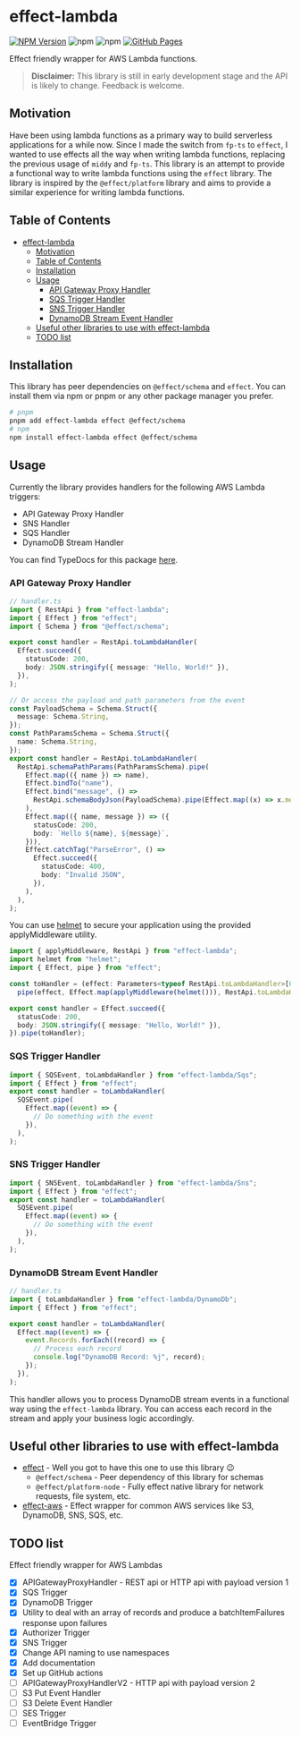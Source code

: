 # effect-lambda

[![NPM Version](https://img.shields.io/npm/v/effect-lambda)](https://www.npmjs.com/package/effect-lambda) ![npm](https://img.shields.io/npm/dt/effect-lambda?label=Total%20Downloads) ![npm](https://img.shields.io/npm/dw/effect-lambda?label=Weekly%20Downloads) [![GitHub Pages](https://img.shields.io/badge/GitHub%20Pages-Online-brightgreen)](https://successkrisz.github.io/effect-lambda/)

Effect friendly wrapper for AWS Lambda functions.

> **Disclaimer:** This library is still in early development stage and the API is likely to change. Feedback is welcome.

## Motivation

Have been using lambda functions as a primary way to build serverless applications for a while now. Since I made the switch from `fp-ts` to `effect`, I wanted to use effects all the way when writing lambda functions, replacing the previous usage of `middy` and `fp-ts`. This library is an attempt to provide a functional way to write lambda functions using the `effect` library. The library is inspired by the `@effect/platform` library and aims to provide a similar experience for writing lambda functions.

## Table of Contents

- [effect-lambda](#effect-lambda)
  - [Motivation](#motivation)
  - [Table of Contents](#table-of-contents)
  - [Installation](#installation)
  - [Usage](#usage)
    - [API Gateway Proxy Handler](#api-gateway-proxy-handler)
    - [SQS Trigger Handler](#sqs-trigger-handler)
    - [SNS Trigger Handler](#sns-trigger-handler)
    - [DynamoDB Stream Event Handler](#dynamodb-stream-event-handler)
  - [Useful other libraries to use with effect-lambda](#useful-other-libraries-to-use-with-effect-lambda)
  - [TODO list](#todo-list)

## Installation

This library has peer dependencies on `@effect/schema` and `effect`. You can install them via npm or pnpm or any other package manager you prefer.

```bash
# pnpm
pnpm add effect-lambda effect @effect/schema
# npm
npm install effect-lambda effect @effect/schema
```

## Usage

Currently the library provides handlers for the following AWS Lambda triggers:

- API Gateway Proxy Handler
- SNS Handler
- SQS Handler
- DynamoDB Stream Handler

You can find TypeDocs for this package [here](https://successkrisz.github.io/effect-lambda/).

### API Gateway Proxy Handler

```typescript
// handler.ts
import { RestApi } from "effect-lambda";
import { Effect } from "effect";
import { Schema } from "@effect/schema";

export const handler = RestApi.toLambdaHandler(
  Effect.succeed({
    statusCode: 200,
    body: JSON.stringify({ message: "Hello, World!" }),
  }),
);

// Or access the payload and path parameters from the event
const PayloadSchema = Schema.Struct({
  message: Schema.String,
});
const PathParamsSchema = Schema.Struct({
  name: Schema.String,
});
export const handler = RestApi.toLambdaHandler(
  RestApi.schemaPathParams(PathParamsSchema).pipe(
    Effect.map(({ name }) => name),
    Effect.bindTo("name"),
    Effect.bind("message", () =>
      RestApi.schemaBodyJson(PayloadSchema).pipe(Effect.map((x) => x.message)),
    ),
    Effect.map(({ name, message }) => ({
      statusCode: 200,
      body: `Hello ${name}, ${message}`,
    })),
    Effect.catchTag("ParseError", () =>
      Effect.succeed({
        statusCode: 400,
        body: "Invalid JSON",
      }),
    ),
  ),
);
```

You can use [helmet](https://www.npmjs.com/package/helmet) to secure your application using the provided applyMiddleware utility.

```typescript
import { applyMiddleware, RestApi } from "effect-lambda";
import helmet from "helmet";
import { Effect, pipe } from "effect";

const toHandler = (effect: Parameters<typeof RestApi.toLambdaHandler>[0]) =>
  pipe(effect, Effect.map(applyMiddleware(helmet())), RestApi.toLambdaHandler);

export const handler = Effect.succeed({
  statusCode: 200,
  body: JSON.stringify({ message: "Hello, World!" }),
}).pipe(toHandler);
```

### SQS Trigger Handler

```typescript
import { SQSEvent, toLambdaHandler } from "effect-lambda/Sqs";
import { Effect } from "effect";
export const handler = toLambdaHandler(
  SQSEvent.pipe(
    Effect.map((event) => {
      // Do something with the event
    }),
  ),
);
```

### SNS Trigger Handler

```typescript
import { SNSEvent, toLambdaHandler } from "effect-lambda/Sns";
import { Effect } from "effect";
export const handler = toLambdaHandler(
  SQSEvent.pipe(
    Effect.map((event) => {
      // Do something with the event
    }),
  ),
);
```

### DynamoDB Stream Event Handler

```typescript
// handler.ts
import { toLambdaHandler } from "effect-lambda/DynamoDb";
import { Effect } from "effect";

export const handler = toLambdaHandler(
  Effect.map((event) => {
    event.Records.forEach((record) => {
      // Process each record
      console.log("DynamoDB Record: %j", record);
    });
  }),
);
```

This handler allows you to process DynamoDB stream events in a functional way using the `effect-lambda` library. You can access each record in the stream and apply your business logic accordingly.

## Useful other libraries to use with effect-lambda

- [effect](https://effect.website) - Well you got to have this one to use this library :wink:
  - `@effect/schema` - Peer dependency of this library for schemas
  - `@effect/platform-node` - Fully effect native library for network requests, file system, etc.
- [effect-aws](https://github.com/floydspace/effect-aws) - Effect wrapper for common AWS services like S3, DynamoDB, SNS, SQS, etc.

## TODO list

Effect friendly wrapper for AWS Lambdas

- [x] APIGatewayProxyHandler - REST api or HTTP api with payload version 1
- [x] SQS Trigger
- [x] DynamoDB Trigger
- [x] Utility to deal with an array of records and produce a batchItemFailures response upon failures
- [x] Authorizer Trigger
- [x] SNS Trigger
- [x] Change API naming to use namespaces
- [x] Add documentation
- [x] Set up GitHub actions
- [ ] APIGatewayProxyHandlerV2 - HTTP api with payload version 2
- [ ] S3 Put Event Handler
- [ ] S3 Delete Event Handler
- [ ] SES Trigger
- [ ] EventBridge Trigger
